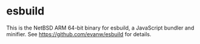 # esbuild

This is the NetBSD ARM 64-bit binary for esbuild, a JavaScript bundler and minifier. See https://github.com/evanw/esbuild for details.

